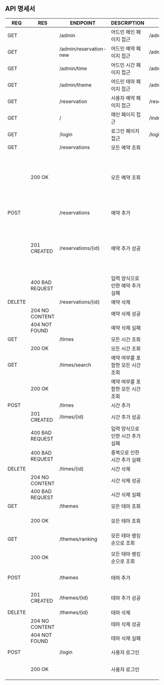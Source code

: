 ## API 명세서

| REQ    | RES             | ENDPOINT               | DESCRIPTION         | FILEPATH                | BODY                                                                        |
|--------|-----------------|------------------------|---------------------|-------------------------|-----------------------------------------------------------------------------|
| GET    |                 | /admin                 | 어드민 메인 페이지 접근       | /admin/index.html       |                                                                             |
| GET    |                 | /admin/reservation-new | 어드민 예약 페이지 접근       | /admin/reservation.html |                                                                             |
| GET    |                 | /admin/time            | 어드민 시간 페이지 접근       | /admin/time.html        |                                                                             |
| GET    |                 | /admin/theme           | 어드민 테마 페이지 접근       | /admin/theme.html       |                                                                             |
| GET    |                 | /reservation           | 사용자 예약 페이지 접근       | /reservation.html       |                                                                             |
| GET    |                 | /                      | 메인 페이지 접근           | /index.html             |                                                                             |
| GET    |                 | /login                 | 로그인 페이지 접근          | /login.html             |                                                                             |
| GET    |                 | /reservations          | 모든 예약 조회            |                         |                                                                             |
|        | 200 OK          |                        | 모든 예약 조회            |                         | {id, name, date, time{id, startAt}, theme{id, name, description, thumbnail} |
| POST   |                 | /reservations          | 예약 추가               |                         | name, date, timeId, themeId                                                 |
|        | 201 CREATED     | /reservations/{id}     | 예약 추가 성공            |                         | id, name, date, time{id, startAt}, theme{id, name, description, thumbnail}  |
|        | 400 BAD REQUEST |                        | 입력 양식으로 인한 예약 추가 실패 |                         | error message                                                               |
| DELETE |                 | /reservations/{id}     | 예약 삭제               |                         |                                                                             |
|        | 204 NO CONTENT  |                        | 예약 삭제 성공            |                         |                                                                             |
|        | 404 NOT FOUND   |                        | 예약 삭제 실패            |                         | error message                                                               |
| GET    |                 | /times                 | 모든 시간 조회            |                         |                                                                             |
|        | 200 OK          |                        | 모든 시간 조회            |                         | {id, startAt}                                                               |
| GET    |                 | /times/search          | 예약 여부를 포함한 모든 시간 조회 |                         |                                                                             |
|        | 200 OK          |                        | 예약 여부를 포함한 모든 시간 조회 |                         | {id ,startAt, booked}                                                       |
| POST   |                 | /times                 | 시간 추가               |                         | startAt                                                                     |
|        | 201 CREATED     | /times/{id}            | 시간 추가 성공            |                         | id, startAt                                                                 |
|        | 400 BAD REQUEST |                        | 입력 양식으로 인한 시간 추가 실패 |                         | error message                                                               |
|        | 400 BAD REQUEST |                        | 중복으로 인한 시간 추가 실패    |                         | error message                                                               |
| DELETE |                 | /times/{id}            | 시간 삭제               |                         |                                                                             |
|        | 204 NO CONTENT  |                        | 시간 삭제 성공            |                         |                                                                             |
|        | 400 BAD REQUEST |                        | 시간 삭제 실패            |                         | error message                                                               |
| GET    |                 | /themes                | 모든 테마 조회            |                         |                                                                             |
|        | 200 OK          |                        | 모든 테마 조회            |                         | {id, name, description, thumbnail}                                          |
| GET    |                 | /themes/ranking        | 모든 테마 랭킹순으로 조회      |                         |                                                                             |
|        | 200 OK          |                        | 모든 테마 랭킹순으로 조회      |                         | {id, name, description, thumbnail}                                          |
| POST   |                 | /themes                | 테마 추가               |                         | name, description, thumbnail                                                |
|        | 201 CREATED     | /themes/{id}           | 테마 추가 성공            |                         | id, name, description, thumbnail                                            |
| DELETE |                 | /themes/{id}           | 테마 삭제               |                         |                                                                             |
|        | 204 NO CONTENT  |                        | 테마 삭제 성공            |                         |                                                                             |
|        | 404 NOT FOUND   |                        | 테마 삭제 실패            |                         | error message                                                               |
| POST   |                 | /login                 | 사용자 로그인             |                         | email, password                                                             |
|        | 200 OK          |                        | 사용자 로그인             |                         | Header(Set-Cookie, Keep-Alive)                                              |
